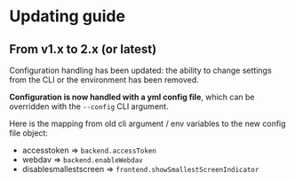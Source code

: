 # Updating guide

## From v1.x to 2.x (or latest)

Configuration handling has been updated: the ability to change settings from the CLI or the environment has been removed.

**Configuration is now handled with a yml config file**, which can be overridden with the `--config` CLI argument.

Here is the mapping from old cli argument / env variables to the new config file object:

- accesstoken => `backend.accessToken`
- webdav => `backend.enableWebdav`
- disablesmallestscreen => `frontend.showSmallestScreenIndicator`
